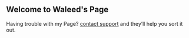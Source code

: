 ## Welcome to Waleed's Page



Having trouble with my Page? [contact support](https://github.com/contact) and they’ll help you sort it out.
